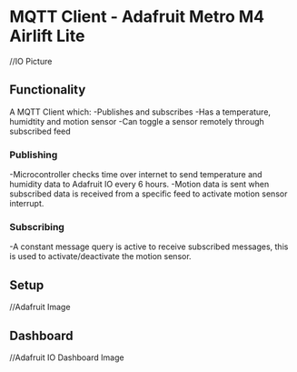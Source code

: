 # MQTT Client - Adafruit Metro M4 Airlift Lite

//IO Picture

## Functionality

A MQTT Client which:
  -Publishes and subscribes
  -Has a temperature, humidtity and motion sensor
  -Can toggle a sensor remotely through subscribed feed
  
### Publishing

-Microcontroller checks time over internet to send temperature and humidity data to Adafruit IO every 6 hours.
-Motion data is sent when subscribed data is received from a specific feed to activate motion sensor interrupt.

### Subscribing

-A constant message query is active to receive subscribed messages, this is used to activate/deactivate the motion sensor.

## Setup

//Adafruit Image

## Dashboard

//Adafruit IO Dashboard Image
